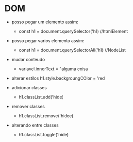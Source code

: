 # DOM
- posso pegar um elemento assim:
    - const h1 = document.querySelector('h1) //htmlElement
- posso pegar varios elemento assim: 
    - const h1 = document.querySelectorAll('h1)  //NodeList

- mudar conteudo
    - variavel.innerText = "alguma coisa

- alterar estilos
    h1.style.backgroungCOlor = 'red

- adicionar classes
    - h1.classList.add('hide)

- remover classes
    - h1.classList.remove('hidee)

- alterando entre classes
    - h1.classList.toggle('hide)